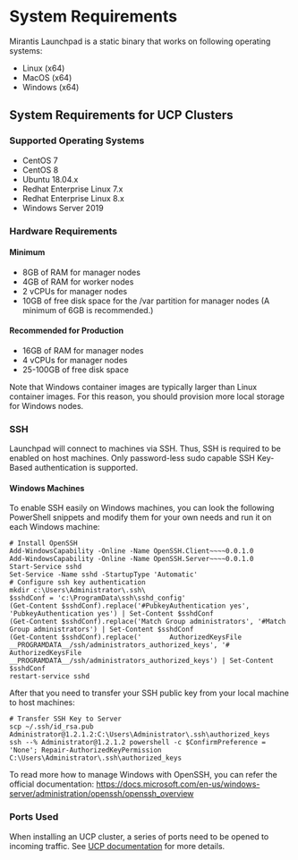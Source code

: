 # System Requirements

Mirantis Launchpad is a static binary that works on following operating systems:

* Linux (x64)
* MacOS (x64)
* Windows (x64)

## System Requirements for UCP Clusters

### Supported Operating Systems

* CentOS 7
* CentOS 8
* Ubuntu 18.04.x
* Redhat Enterprise Linux 7.x
* Redhat Enterprise Linux 8.x
* Windows Server 2019

### Hardware Requirements

#### Minimum

* 8GB of RAM for manager nodes
* 4GB of RAM for worker nodes
* 2 vCPUs for manager nodes
* 10GB of free disk space for the /var partition for manager nodes (A minimum of 6GB is recommended.)

#### Recommended for Production

* 16GB of RAM for manager nodes
* 4 vCPUs for manager nodes
* 25-100GB of free disk space

Note that Windows container images are typically larger than Linux container images. For this reason, you should provision more local storage for Windows nodes.

### SSH

Launchpad will connect to machines via SSH. Thus, SSH is required to be enabled on host machines. Only password-less sudo capable SSH Key-Based authentication is supported.

#### Windows Machines
To enable SSH easily on Windows machines, you can look the following PowerShell snippets and modify them for your own needs and run it on each Windows machine:

```
# Install OpenSSH
Add-WindowsCapability -Online -Name OpenSSH.Client~~~~0.0.1.0
Add-WindowsCapability -Online -Name OpenSSH.Server~~~~0.0.1.0
Start-Service sshd
Set-Service -Name sshd -StartupType 'Automatic'
# Configure ssh key authentication
mkdir c:\Users\Administrator\.ssh\
$sshdConf = 'c:\ProgramData\ssh\sshd_config'
(Get-Content $sshdConf).replace('#PubkeyAuthentication yes', 'PubkeyAuthentication yes') | Set-Content $sshdConf
(Get-Content $sshdConf).replace('Match Group administrators', '#Match Group administrators') | Set-Content $sshdConf
(Get-Content $sshdConf).replace('       AuthorizedKeysFile __PROGRAMDATA__/ssh/administrators_authorized_keys', '#       AuthorizedKeysFile __PROGRAMDATA__/ssh/administrators_authorized_keys') | Set-Content $sshdConf
restart-service sshd
```

After that you need to transfer your SSH public key from your local machine to host machines:

```
# Transfer SSH Key to Server
scp ~/.ssh/id_rsa.pub Administrator@1.2.1.2:C:\Users\Administrator\.ssh\authorized_keys
ssh --% Administrator@1.2.1.2 powershell -c $ConfirmPreference = 'None'; Repair-AuthorizedKeyPermission C:\Users\Administrator\.ssh\authorized_keys
```

To read more how to manage Windows with OpenSSH, you can refer the official documentation: https://docs.microsoft.com/en-us/windows-server/administration/openssh/openssh_overview

### Ports Used

When installing an UCP cluster, a series of ports need to be opened to incoming traffic. See [UCP documentation](https://docs.mirantis.com/docker-enterprise/v3.1/dockeree-products/ucp/install-ucp.html#ports-used) for more details.


